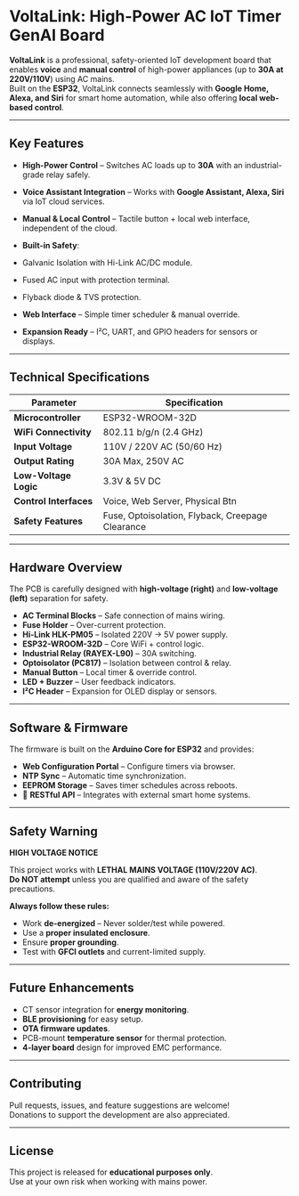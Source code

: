 #  VoltaLink: High-Power AC IoT Timer GenAI Board

**VoltaLink** is a professional, safety-oriented IoT development board that enables **voice** and **manual control** of high-power appliances (up to **30A at 220V/110V**) using AC mains.  
Built on the **ESP32**, VoltaLink connects seamlessly with **Google Home, Alexa, and Siri** for smart home automation, while also offering **local web-based control**.

---

##  Key Features

-  **High-Power Control** – Switches AC loads up to **30A** with an industrial-grade relay safely.  
-  **Voice Assistant Integration** – Works with **Google Assistant, Alexa, Siri** via IoT cloud services.  
-  **Manual & Local Control** – Tactile button + local web interface, independent of the cloud.  
-  **Built-in Safety**:  
  - Galvanic Isolation with Hi-Link AC/DC module.  
  - Fused AC input with protection terminal.  
  - Flyback diode & TVS protection.  

-  **Web Interface** – Simple timer scheduler & manual override.  
-  **Expansion Ready** – I²C, UART, and GPIO headers for sensors or displays.  

---

##  Technical Specifications

| Parameter              | Specification                     |
|-------------------------|-----------------------------------|
| **Microcontroller**     | ESP32-WROOM-32D                  |
| **WiFi Connectivity**   | 802.11 b/g/n (2.4 GHz)           |
| **Input Voltage**       | 110V / 220V AC (50/60 Hz)        |
| **Output Rating**       | 30A Max, 250V AC                 |
| **Low-Voltage Logic**   | 3.3V & 5V DC                     |
| **Control Interfaces**  | Voice, Web Server, Physical Btn  |
| **Safety Features**     | Fuse, Optoisolation, Flyback, Creepage Clearance |


---

##  Hardware Overview

The PCB is carefully designed with **high-voltage (right)** and **low-voltage (left)** separation for safety.  

- **AC Terminal Blocks** – Safe connection of mains wiring.  
- **Fuse Holder** – Over-current protection.  
- **Hi-Link HLK-PM05** – Isolated 220V → 5V power supply.  
- **ESP32-WROOM-32D** – Core WiFi + control logic.  
- **Industrial Relay (RAYEX-L90)** – 30A switching.  
- **Optoisolator (PC817)** – Isolation between control & relay.  
- **Manual Button** – Local timer & override control.  
- **LED + Buzzer** – User feedback indicators.  
- **I²C Header** – Expansion for OLED display or sensors.  

---

##  Software & Firmware

The firmware is built on the **Arduino Core for ESP32** and provides:

-  **Web Configuration Portal** – Configure timers via browser.  
-  **NTP Sync** – Automatic time synchronization.  
-  **EEPROM Storage** – Saves timer schedules across reboots.  
- 🔗 **RESTful API** – Integrates with external smart home systems.  

---

##  Safety Warning  

 **HIGH VOLTAGE NOTICE** 

This project works with **LETHAL MAINS VOLTAGE (110V/220V AC)**.  
**Do NOT attempt** unless you are qualified and aware of the safety precautions.  

**Always follow these rules:**  
-  Work **de-energized** – Never solder/test while powered.  
-  Use a **proper insulated enclosure**.  
-  Ensure **proper grounding**.  
-  Test with **GFCI outlets** and current-limited supply.  

---

##  Future Enhancements

-  CT sensor integration for **energy monitoring**.  
-  **BLE provisioning** for easy setup.  
-  **OTA firmware updates**.  
-  PCB-mount **temperature sensor** for thermal protection.  
-  **4-layer board** design for improved EMC performance.  

---

##  Contributing

Pull requests, issues, and feature suggestions are welcome!  
Donations to support the development are also appreciated.  

---

##  License  

This project is released for **educational purposes only**.  
 Use at your own risk when working with mains power.  

